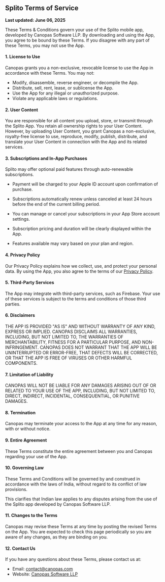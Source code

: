 ## Splito Terms of Service

**Last updated: June 06, 2025**

These Terms & Conditions govern your use of the Splito mobile app, developed by Canopas Software LLP. By downloading and using the App, you agree to be bound by these Terms. If you disagree with any part of these Terms, you may not use the App.

#### 1. License to Use

Canopas grants you a non-exclusive, revocable license to use the App in accordance with these Terms. You may not:

- Modify, disassemble, reverse engineer, or decompile the App.
- Distribute, sell, rent, lease, or sublicense the App.
- Use the App for any illegal or unauthorized purpose.
- Violate any applicable laws or regulations.

#### 2. User Content

You are responsible for all content you upload, store, or transmit through the Splito App. You retain all ownership rights to your User Content. However, by uploading User Content, you grant Canopas a non-exclusive, royalty-free license to use, reproduce, modify, publish, distribute, and translate your User Content in connection with the App and its related services.

#### 3. Subscriptions and In-App Purchases

Splito may offer optional paid features through auto-renewable subscriptions.

- Payment will be charged to your Apple ID account upon confirmation of purchase.

- Subscriptions automatically renew unless canceled at least 24 hours before the end of the current billing period.

- You can manage or cancel your subscriptions in your App Store account settings.

- Subscription pricing and duration will be clearly displayed within the App.

- Features available may vary based on your plan and region.

#### 4. Privacy Policy
   
Our Privacy Policy explains how we collect, use, and protect your personal data. By using the App, you also agree to the terms of our [Privacy Policy](https://canopas.github.io/splito/).

#### 5. Third-Party Services

The App may integrate with third-party services, such as Firebase. Your use of these services is subject to the terms and conditions of those third parties.

#### 6. Disclaimers

THE APP IS PROVIDED "AS IS" AND WITHOUT WARRANTY OF ANY KIND, EXPRESS OR IMPLIED. CANOPAS DISCLAIMS ALL WARRANTIES, INCLUDING, BUT NOT LIMITED TO, THE WARRANTIES OF MERCHANTABILITY, FITNESS FOR A PARTICULAR PURPOSE, AND NON-INFRINGEMENT. CANOPAS DOES NOT WARRANT THAT THE APP WILL BE UNINTERRUPTED OR ERROR-FREE, THAT DEFECTS WILL BE CORRECTED, OR THAT THE APP IS FREE OF VIRUSES OR OTHER HARMFUL COMPONENTS.

#### 7. Limitation of Liability

CANOPAS WILL NOT BE LIABLE FOR ANY DAMAGES ARISING OUT OF OR RELATED TO YOUR USE OF THE APP, INCLUDING, BUT NOT LIMITED TO, DIRECT, INDIRECT, INCIDENTAL, CONSEQUENTIAL, OR PUNITIVE DAMAGES.

#### 8. Termination

Canopas may terminate your access to the App at any time for any reason, with or without notice.

#### 9. Entire Agreement

These Terms constitute the entire agreement between you and Canopas regarding your use of the App.

#### 10. Governing Law

These Terms and Conditions will be governed by and construed in accordance with the laws of India, without regard to its conflict of law provisions.

This clarifies that Indian law applies to any disputes arising from the use of the Splito app developed by Canopas Software LLP.

#### 11. Changes to the Terms

Canopas may revise these Terms at any time by posting the revised Terms on the App. You are expected to check this page periodically so you are aware of any changes, as they are binding on you.

#### 12. Contact Us

If you have any questions about these Terms, please contact us at:

- Email: [contact@canopas.com](mailto:contact@canopas.com)
- Website: [Canopas Software LLP](https://www.canopas.com/)
